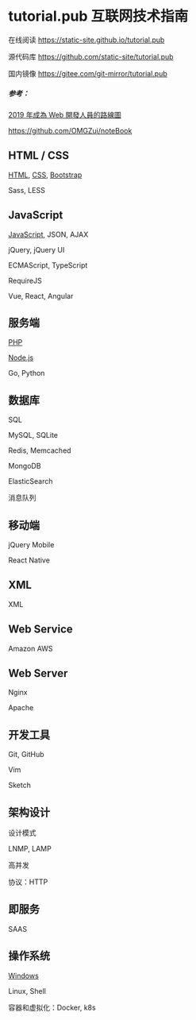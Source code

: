# tutorial.pub 互联网技术指南

在线阅读 https://static-site.github.io/tutorial.pub

源代码库 https://github.com/static-site/tutorial.pub

国内镜像 https://gitee.com/git-mirror/tutorial.pub



##### 参考：

[2019 年成為 Web 開發人員的路線圖](https://github.com/goodjack/developer-roadmap-chinese)

https://github.com/OMGZui/noteBook



## HTML / CSS

[HTML](category/HTML), [CSS](category/CSS), [Bootstrap](category/CSS/Bootstrap)

Sass, LESS



## JavaScript

[JavaScript](category/JavaScript), JSON, AJAX

jQuery, jQuery UI

ECMAScript, TypeScript

RequireJS

Vue, React, Angular



## 服务端

[PHP](category/PHP)

[Node.js](category/Node.js)

Go, Python



## 数据库

SQL

MySQL, SQLite

Redis, Memcached

MongoDB

ElasticSearch

消息队列



## 移动端

jQuery Mobile

React Native



## XML

XML



## Web Service

Amazon AWS



## Web Server

Nginx

Apache



## 开发工具

Git, GitHub

Vim

Sketch



## 架构设计

设计模式

LNMP, LAMP

高并发

协议：HTTP



## 即服务

SAAS



## 操作系统

[Windows](category/Windows)

Linux, Shell

容器和虚拟化：Docker, k8s
